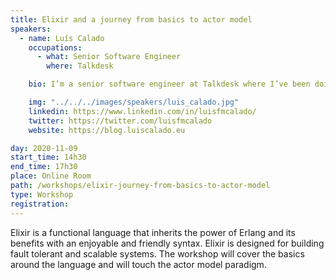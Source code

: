 ```yaml
---
title: Elixir and a journey from basics to actor model
speakers:
  - name: Luís Calado
    occupations:
      - what: Senior Software Engineer
        where: Talkdesk

    bio: I’m a senior software engineer at Talkdesk where I’ve been doing awesome things. I’m interested in distributed and embedded systems and at the moment I’m digging into DLTs and blockchains. I’ve played Handball when I was young, love to participate in hackathons and have been inside the independence space shuttle.

    img: "../../../images/speakers/luis_calado.jpg"
    linkedin: https://www.linkedin.com/in/luisfmcalado/
    twitter: https://twitter.com/luisfmcalado
    website: https://blog.luiscalado.eu

day: 2020-11-09
start_time: 14h30
end_time: 17h30
place: Online Room
path: /workshops/elixir-journey-from-basics-to-actor-model
type: Workshop
registration:
---
```


Elixir is a functional language that inherits the power of Erlang and its benefits with an enjoyable and friendly syntax. Elixir is designed for building fault tolerant and scalable systems. The workshop will cover the basics around the language and will touch the actor model paradigm.
